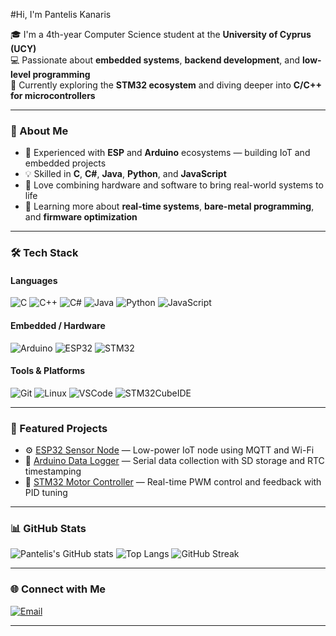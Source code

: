 #Hi, I'm Pantelis Kanaris

🎓 I'm a 4th-year Computer Science student at the **University of Cyprus (UCY)**  
💻 Passionate about **embedded systems**, **backend development**, and **low-level programming**  
🚀 Currently exploring the **STM32 ecosystem** and diving deeper into **C/C++ for microcontrollers**

---

### 🧠 About Me
- 🔧 Experienced with **ESP** and **Arduino** ecosystems — building IoT and embedded projects  
- 💡 Skilled in **C**, **C#**, **Java**, **Python**, and **JavaScript**  
- 🧰 Love combining hardware and software to bring real-world systems to life  
- 🌱 Learning more about **real-time systems**, **bare-metal programming**, and **firmware optimization**

---

### 🛠️ Tech Stack

#### **Languages**
![C](https://img.shields.io/badge/C-00599C?style=for-the-badge&logo=c&logoColor=white)
![C++](https://img.shields.io/badge/C++-00599C?style=for-the-badge&logo=cplusplus&logoColor=white)
![C#](https://img.shields.io/badge/C%23-68217A?style=for-the-badge&logo=csharp&logoColor=white)
![Java](https://img.shields.io/badge/Java-007396?style=for-the-badge&logo=openjdk&logoColor=white)
![Python](https://img.shields.io/badge/Python-3776AB?style=for-the-badge&logo=python&logoColor=white)
![JavaScript](https://img.shields.io/badge/JavaScript-F7DF1E?style=for-the-badge&logo=javascript&logoColor=black)

#### **Embedded / Hardware**
![Arduino](https://img.shields.io/badge/Arduino-00979D?style=for-the-badge&logo=arduino&logoColor=white)
![ESP32](https://img.shields.io/badge/ESP32-000000?style=for-the-badge&logo=espressif&logoColor=white)
![STM32](https://img.shields.io/badge/STM32-03234B?style=for-the-badge&logo=stmicroelectronics&logoColor=white)

#### **Tools & Platforms**
![Git](https://img.shields.io/badge/Git-F05033?style=for-the-badge&logo=git&logoColor=white)
![Linux](https://img.shields.io/badge/Linux-FCC624?style=for-the-badge&logo=linux&logoColor=black)
![VSCode](https://img.shields.io/badge/VSCode-007ACC?style=for-the-badge&logo=visualstudiocode&logoColor=white)
![STM32CubeIDE](https://img.shields.io/badge/STM32CubeIDE-03234B?style=for-the-badge&logo=stmicroelectronics&logoColor=white)

---

### 🚧 Featured Projects
- ⚙️ [ESP32 Sensor Node](#) — Low-power IoT node using MQTT and Wi-Fi  
- 🔌 [Arduino Data Logger](#) — Serial data collection with SD storage and RTC timestamping  
- 🧩 [STM32 Motor Controller](#) — Real-time PWM control and feedback with PID tuning  

---

### 📊 GitHub Stats
![Pantelis's GitHub stats](https://github-readme-stats.vercel.app/api?username=panteliskanaris&show_icons=true&theme=radical)
![Top Langs](https://github-readme-stats.vercel.app/api/top-langs/?username=panteliskanaris&layout=compact&theme=radical)
![GitHub Streak](https://github-readme-streak-stats.herokuapp.com?user=panteliskanaris&theme=radical)

---

### 🌐 Connect with Me
[![Email](https://img.shields.io/badge/Email-D14836?style=for-the-badge&logo=gmail&logoColor=white)](mailto:pantelkan16@gmail.com)

---

